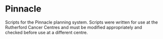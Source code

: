# Pinnacle
Scripts for the Pinnacle planning system. Scripts were written for use at the Rutherford Cancer Centres and must be modified appropriately and checked before use at a different centre.
